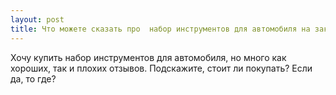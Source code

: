 ```yaml
---
layout: post 
title: Что можете сказать про  набор инструментов для автомобиля на заказ? 
--- 
```

Хочу купить  набор инструментов для автомобиля, но много как хороших, так и плохих отзывов. Подскажите, стоит ли покупать? Если да, то где?